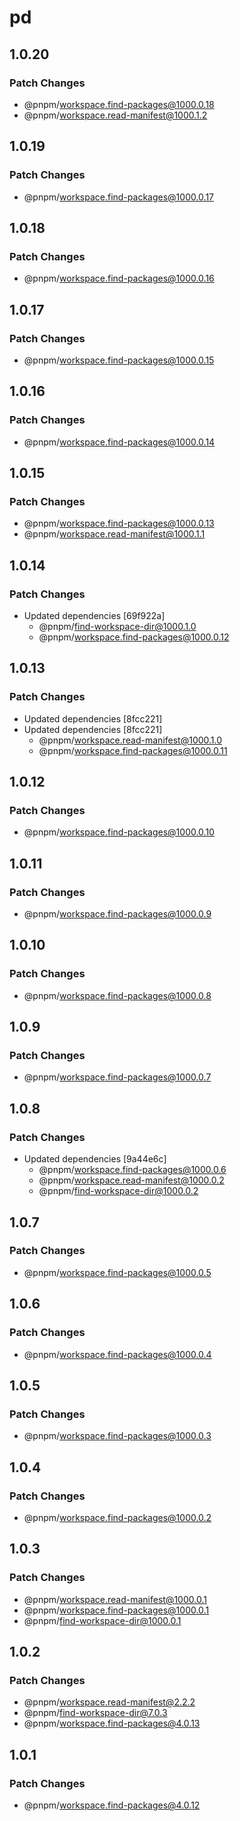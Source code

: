 # pd

## 1.0.20

### Patch Changes

- @pnpm/workspace.find-packages@1000.0.18
- @pnpm/workspace.read-manifest@1000.1.2

## 1.0.19

### Patch Changes

- @pnpm/workspace.find-packages@1000.0.17

## 1.0.18

### Patch Changes

- @pnpm/workspace.find-packages@1000.0.16

## 1.0.17

### Patch Changes

- @pnpm/workspace.find-packages@1000.0.15

## 1.0.16

### Patch Changes

- @pnpm/workspace.find-packages@1000.0.14

## 1.0.15

### Patch Changes

- @pnpm/workspace.find-packages@1000.0.13
- @pnpm/workspace.read-manifest@1000.1.1

## 1.0.14

### Patch Changes

- Updated dependencies [69f922a]
  - @pnpm/find-workspace-dir@1000.1.0
  - @pnpm/workspace.find-packages@1000.0.12

## 1.0.13

### Patch Changes

- Updated dependencies [8fcc221]
- Updated dependencies [8fcc221]
  - @pnpm/workspace.read-manifest@1000.1.0
  - @pnpm/workspace.find-packages@1000.0.11

## 1.0.12

### Patch Changes

- @pnpm/workspace.find-packages@1000.0.10

## 1.0.11

### Patch Changes

- @pnpm/workspace.find-packages@1000.0.9

## 1.0.10

### Patch Changes

- @pnpm/workspace.find-packages@1000.0.8

## 1.0.9

### Patch Changes

- @pnpm/workspace.find-packages@1000.0.7

## 1.0.8

### Patch Changes

- Updated dependencies [9a44e6c]
  - @pnpm/workspace.find-packages@1000.0.6
  - @pnpm/workspace.read-manifest@1000.0.2
  - @pnpm/find-workspace-dir@1000.0.2

## 1.0.7

### Patch Changes

- @pnpm/workspace.find-packages@1000.0.5

## 1.0.6

### Patch Changes

- @pnpm/workspace.find-packages@1000.0.4

## 1.0.5

### Patch Changes

- @pnpm/workspace.find-packages@1000.0.3

## 1.0.4

### Patch Changes

- @pnpm/workspace.find-packages@1000.0.2

## 1.0.3

### Patch Changes

- @pnpm/workspace.read-manifest@1000.0.1
- @pnpm/workspace.find-packages@1000.0.1
- @pnpm/find-workspace-dir@1000.0.1

## 1.0.2

### Patch Changes

- @pnpm/workspace.read-manifest@2.2.2
- @pnpm/find-workspace-dir@7.0.3
- @pnpm/workspace.find-packages@4.0.13

## 1.0.1

### Patch Changes

- @pnpm/workspace.find-packages@4.0.12

